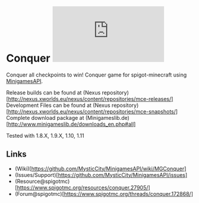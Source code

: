 Conquer [![Build Status](http://www.minigameslib.de/build.php?app=Conquer&major=1)](http://www.minigameslib.de/buildref.php?app=Conquer&major=1)
=======

Conquer all checkpoints to win!
Conquer game for spigot-minecraft using [MinigamesAPI](https://github.com/MysticCity/MinigamesAPI).

Release builds can be found at (Nexus repository)[http://nexus.xworlds.eu/nexus/content/repositories/mce-releases/]
Development Files can be found at (Nexus repository)[http://nexus.xworlds.eu/nexus/content/repositories/mce-snapshots/]
Complete download package at (Minigameslib.de)[http://www.minigameslib.de/downloads_en.php#all]

Tested with 1.8.X, 1.9.X, 1.10, 1.11

Links
--------

- (Wiki)[https://github.com/MysticCity/MinigamesAPI/wiki/MGConquer]
- (Issues/Support)[https://github.com/MysticCity/MinigamesAPI/issues]
- (Resource@spigotmc)[https://www.spigotmc.org/resources/conquer.27905/]
- (Forum@spigotmc)[https://www.spigotmc.org/threads/conquer.172868/]
